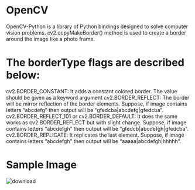 # OpenCV
OpenCV-Python is a library of Python bindings designed to solve computer vision problems. cv2.copyMakeBorder() method is used to create a border around the image like a photo frame. 

# The borderType flags are described below: 
 

cv2.BORDER_CONSTANT: It adds a constant colored border. The value should be given as a keyword argument
cv2.BORDER_REFLECT: The border will be mirror reflection of the border elements. Suppose, if image contains letters “abcdefg” then output will be “gfedcba|abcdefg|gfedcba“. 
cv2.BORDER_REFLECT_101 or cv2.BORDER_DEFAULT: It does the same works as cv2.BORDER_REFLECT but with slight change. Suppose, if image contains letters “abcdefgh” then output will be “gfedcb|abcdefgh|gfedcba“. 
cv2.BORDER_REPLICATE: It replicates the last element. Suppose, if image contains letters “abcdefgh” then output will be “aaaaa|abcdefgh|hhhhh“. 

# Sample Image
![download](https://github.com/RidhiSood22/Image-processing---Image-Border/assets/142926361/058815aa-0ae3-4039-ac7c-a1314e2b1329)

 
 
